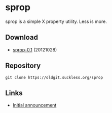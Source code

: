 sprop
=====
sprop is a simple X property utility. Less is more.

Download
--------
* [sprop-0.1](//dl.suckless.org/tools/sprop-0.1.tar.gz) (20121028)

Repository
----------
	git clone https://oldgit.suckless.org/sprop

Links
-----
* [Initial announcement](//lists.suckless.org/dev/1004/3718.html)
